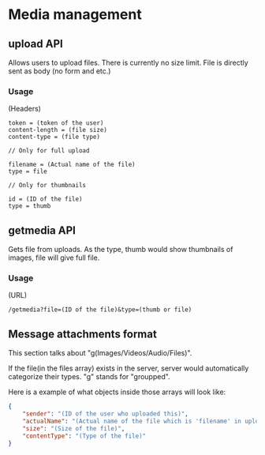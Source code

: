 # Media management
## upload API
Allows users to upload files. There is currently no size limit. File is directly sent as body (no form and etc.)
### Usage
(Headers)
```
token = (token of the user)
content-length = (file size)
content-type = (file type)

// Only for full upload

filename = (Actual name of the file)
type = file

// Only for thumbnails

id = (ID of the file)
type = thumb
```

## getmedia API
Gets file from uploads. As the type, thumb would show thumbnails of images, file will give full file.
### Usage
(URL)
```
/getmedia?file=(ID of the file)&type=(thumb or file)
```
## Message attachments format
This section talks about "g(Images/Videos/Audio/Files)".

If the file(in the files array) exists in the server, server would automatically categorize their types. "g" stands for "groupped".

Here is a example of what objects inside those arrays will look like:
```json
{
    "sender": "(ID of the user who uploaded this)",
    "actualName": "(Actual name of the file which is 'filename' in upload call)",
    "size": "(Size of the file)",
    "contentType": "(Type of the file)"
}
```